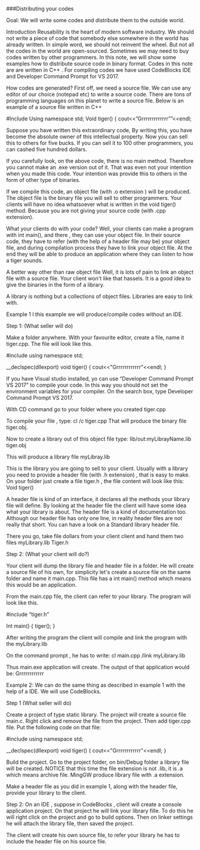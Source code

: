 ###Distributing your codes

Goal: 
We will write some codes and distribute them to the outside world. 


Introduction
Reusability is the heart of modern software industry. We should not write a piece of code that somebody else somewhere in the world has already written. In simple word, we should not reinvent the wheel. 
But not all the codes in the world are open-sourced. Sometimes we may need to buy codes written by other programmers. 
In this note, we will show some examples how to distribute source code in binary format. Codes in this note are are written in C++ . For compiling codes we have used CodeBlocks IDE and Developer Command Prompt for VS 2017. 


How codes are generated?
First off, we need a source file. We can use any editor of our choice (notepad etc) to write a source code. There are tons of programming languages on this planet to write a source file. Below is an example of a source file written in C++ 

#Include <iostream>
Using namespace std; 
Void tiger()
{
cout<<”Grrrrrrrrrrrrr””<<endl; 

Suppose you have written this extraordinary code, By writing this, you have become the  absolute owner of this intellectual property. Now you can sell this to others for five bucks. If you can sell it to 100 other programmers, you can cashed five hundred dollars. 

If you carefully look, on the above code, there is no main method. Therefore you cannot make an .exe version out of it. That was even not your intention when you made this code. Your intention was provide this to others in the form of other type of binaries. 

If we compile this code, an object file (with .o extension ) will be produced. The object file is the binary file you will sell to other programmers. Your clients will have no idea whatsoever what is written in the void tiger() method. Because you are not giving your source code (with .cpp extension). 

What your clients do with your code?
Well, your clients can make a program with int main(), and there , they can use your object file. In their source code, they have to refer (with the help of a header file may be) your object file, and during compilation process they have to link your object file. At the end they will be able to produce an application where they can listen to how a tiger sounds. 


A better way other than raw object file
Well, it is lots of pain to link an object file with a source file. Your client won't like that hassels. It is a good idea to give the binaries in the form of a library. 

A library is nothing but a collections of object files. Libraries are easy to link with. 

Example 1
I this example we will produce/compile codes without an IDE. 

Step 1: (What seller will do)

Make a folder anywhere. 
With your favourite editor, create a file, name it tiger.cpp. The file will look like this. 

#include<iostream>
using namespace std;

__declspec(dllexport) void tiger()
{
    cout<<"Grrrrrrrrrrrr"<<endl;
}


If you have Visual studio installed, yo can use “Developer Command Prompt VS 2017” to compile your code. In this way you should not set the environment variables for your compiler. On the search box, type Developer Command Prompt VS 2017. 

With CD command go to your folder where you created tiger.cpp 

To compile your file , type: cl /c tiger.cpp 
That will produce the binary file tiger.obj. 

Now to create a library out of this object file type: lib/out:myLibrayName.lib tiger.obj 

This will produce a library file myLibray.lib 


This is the library you are going to sell to your client. Usually with a library you need to provide a header file (with .h extension) , that is easy to make. On your folder just create a file tiger.h , the file content will look like this: 
Void tiger()

A header file is kind of an interface, it declares all the methods your library file will define. By looking at the header file the client will have some idea what your library is about. The header file is a kind of documentation too. Although our header file has only one line, in reality header files are not really that short. You can have a look on a Standard library header file. 

There you go, take file dollars from your client client and hand them two files
myLibrary.lib
Tiger.h 


Step 2: (What your client will do?)

Your client will dump the library file and header file in a folder. He will create a source  file of his own, for simplicity let's create a source file on the same folder and name it main.cpp. This file has a int main() method which means this would be an application. 

From the main.cpp file, the client can refer to your library. The program will look like this. 

#include “tiger.h” 

Int main()
{
tiger();
}


After writing the program the client will compile and link the program with the myLibrary.lib 

On the command prompt , he has to write: cl main.cpp /link myLibrary.lib

Thus main.exe application will create. The output of that application would be: Grrrrrrrrrrrr


Example 2: 
We can do the same thing as described in example 1 with the help of a IDE. We will use CodeBlocks. 

Step 1 (What seller will do) 

Create a project of type static library. 
The project will create a source file main.c. Right click and remove the file from the project. Then add tiger.cpp file. Put the following code on that file: 


#include<iostream>
using namespace std;

__declspec(dllexport) void tiger()
{
    cout<<"Grrrrrrrrrrrr"<<endl;
}


Build the project. Go to the project folder, on bin/Debug folder a library file will be created. NOTICE that this time the file extension is not .lib, it is .a which means archive file. MingGW produce library file with .a extension. 

Make a header file  as you did in example 1, along with the header file, provide your library to the client. 

Step 2: 
On an IDE , suppose in CodeBlocks , client will create a console application project. On that project he will link your library fille. To do this he will right click on the project and go to build options. Then on linker settings he will attach the library file, then saved the project. 

The client will create his own source file, to refer your library he has to include the header file on his source file. 


